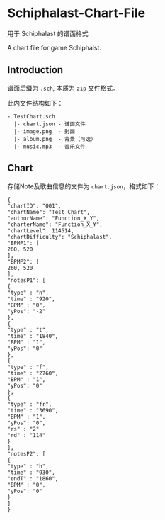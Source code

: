 # Schiphalast-Chart-File

用于 Schiphalast 的谱面格式

A chart file for game Schiphalst.

## Introduction

谱面后缀为 `.sch`, 本质为 `zip` 文件格式。

此内文件结构如下：
```
- TestChart.sch
  |- chart.json - 谱面文件
  |- image.png  - 封面
  |- album.png  - 背景（可选）
  |- music.mp3  - 音乐文件
```

## Chart

存储Note及歌曲信息的文件为 `chart.json`，格式如下：
```
{
"chartID": "001",
"chartName": "Test Chart",
"authorName": "Function_X_Y",
"charterName": "Function_X_Y",
"chartLevel": 114514,
"chartDifficulty": "Schiphalast",
"BPMP1": [
260, 520
],
"BPMP2": [
260, 520
],
"notesP1": [
{
"type" : "n",
"time" : "920",
"BPM" : "0",
"yPos": "-2"
},
{
"type" : "t",
"time" : "1840",
"BPM" : "1",
"yPos": "0"
},
{
"type" : "f",
"time" : "2760",
"BPM" : "1",
"yPos": "0"
},
{
"type" : "fr",
"time" : "3690",
"BPM" : "1",
"yPos": "0",
"rs" : "2"
"rd" : "114"
}
],
"notesP2": [
{
"type" : "h",
"time" : "930",
"endT" : "1860",
"BPM" : "0",
"yPos": "0"
}
]
}
```
